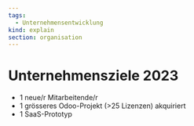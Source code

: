 ```yaml
---
tags:
  - Unternehmensentwicklung
kind: explain
section: organisation
---
```


# Unternehmensziele 2023

- 1 neue/r Mitarbeitende/r
- 1 grösseres Odoo-Projekt (>25 Lizenzen) akquiriert
- 1 SaaS-Prototyp

